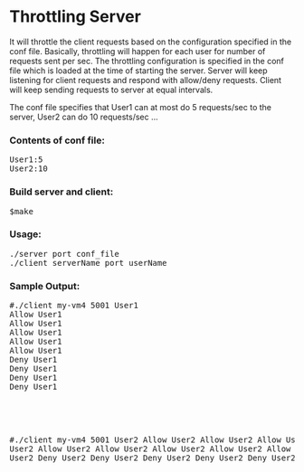 <h1>Throttling Server</h1>

<p>It will throttle the client requests based on the configuration specified in the conf file.
Basically, throttling will happen for each user for number of requests sent per sec. The throttling configuration is specified in the conf file which is loaded at the time of starting the server.
Server will keep listening for client requests and respond with allow/deny requests.
Client will keep sending requests to server at equal intervals.
</p>

<p>The conf file specifies that User1 can at most do 5 requests/sec to the server, User2 can do 10 requests/sec ...</p>
<h3>Contents of conf file:</h3>
<pre>
User1:5
User2:10
</pre>

<h3>Build server and client:</h3>
<pre>
$make
</pre>

<h3>Usage:</h3>
<pre>
./server port conf_file
./client serverName port userName
</pre>

<h3>Sample Output:</h3>
<pre>
#./client my-vm4 5001 User1
Allow User1
Allow User1
Allow User1
Allow User1
Allow User1
Deny User1
Deny User1
Deny User1
Deny User1

</br>

#./client my-vm4 5001 User2
Allow User2
Allow User2
Allow User2
Allow User2
Allow User2
Allow User2
Allow User2
Allow User2
Allow User2
Allow User2
Deny User2
Deny User2
Deny User2
Deny User2
Deny User2
</pre>
